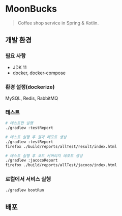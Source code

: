 # MoonBucks

> Coffee shop service in Spring & Kotlin.

## 개발 환경

### 필요 사항

- JDK 11
- docker, docker-compose

### 환경 설정(dockerize)

MySQL, Redis, RabbitMQ

### 테스트

```bash
# 테스트만 실행
./gradlew :testReport

# 테스트 실행 후 결과 레포트 생성
./gradlew :testReport
firefox ./build/reports/allTest/result/index.html

# 테스트 실행 후 코드 커버리지 레포트 생성
./gradlew :jacocoReport
firefox ./build/reports/allTest/jacoco/index.html
```

### 로컬에서 서비스 실행

```bash
./gradlew bootRun
```

## 배포

### 빌드

```bash
./gradew build
```

### 실행

운영 환경에서 필요한 jar 파일을 다운로드 합니다. 로컬에서 실행할 때에는 필요하지 않습니다.

```bash
./gradlew :prepareNewRelic
```

아래 환경변수를 설정합니다.

- `SPRING_PROFILES_ACTIVE` (기본값 : `development`)

다음 명령어로 서버를 실행합니다.

```bash
java -jar build/libs/api.jar
```
